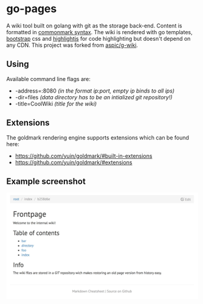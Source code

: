 # go-pages

A wiki tool built on golang with git as the storage back-end. Content is formatted in [commonmark syntax](https://spec.commonmark.org/0.30/). The wiki is rendered with go templates, [bootstrap](http://getbootstrap.com) css and [highlightjs](https://highlightjs.org) for code highlighting but doesn't depend on any CDN. This project was forked from [aspic/g-wiki](https://github.com/aspic/g-wiki).

## Using

Available command line flags are:

* -address=:8080 *(in the format ip:port, empty ip binds to all ips)*
* -dir=files *(data directory has to be an intialized git repository!)*
* -title=CoolWiki *(title for the wiki)*

## Extensions

The goldmark rendering engine supports extensions which can be found here:

* https://github.com/yuin/goldmark/#built-in-extensions
* https://github.com/yuin/goldmark/#extensions

## Example screenshot

![Screenshot](static/screenshots/screenshot1.jpg)
